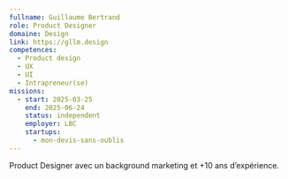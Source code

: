 ```yaml
---
fullname: Guillaume Bertrand
role: Product Designer
domaine: Design
link: https://gllm.design
competences:
  - Product design
  - UX
  - UI
  - Intrapreneur(se)
missions:
  - start: 2025-03-25
    end: 2025-06-24
    status: independent
    employer: LBC
    startups:
      - mon-devis-sans-oublis
---
```

Product Designer avec un background marketing et +10 ans d’expérience.